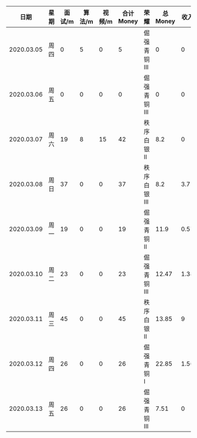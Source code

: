 | 日期       | 星期 | 面试/m | 算法/m | 视频/m | 合计 Money | 荣耀       | 总 Money | 收入 | 支出 |
| ---------- | ---- | ------ | ------ | ------ | ---------- | :--------- | -------- | ---- | ---- |
| 2020.03.05 | 周四 | 0      | 5      | 0      | 5          | 倔强青铜 Ⅲ | 0        | 0    | 0    |
| 2020.03.06 | 周五 | 0      | 0      | 0      | 0          | 倔强青铜 Ⅲ | 0        | 0    | 0    |
| 2020.03.07 | 周六 | 19     | 8      | 15     | 42         | 秩序白银 Ⅱ | 8.2      | 0    | 0    |
| 2020.03.08 | 周日 | 37     | 0      | 0      | 37         | 秩序白银 Ⅲ | 8.2      | 3.7  | 0    |
| 2020.03.09 | 周一 | 19     | 0      | 0      | 19         | 倔强青铜 Ⅱ | 11.9     | 0.57 | 0    |
| 2020.03.10 | 周二 | 23     | 0      | 0      | 23         | 倔强青铜 Ⅲ | 12.47    | 1.38 | 0    |
| 2020.03.11 | 周三 | 45     | 0      | 0      | 45         | 秩序白银 Ⅱ | 13.85    | 9    | 0    |
| 2020.03.12 | 周四 | 26     | 0      | 0      | 26         | 倔强青铜 Ⅰ | 22.85    | 1.56 | 16.9 |
| 2020.03.13 | 周五 | 26     | 0      | 0      | 26         | 倔强青铜 Ⅲ | 7.51     | 0    | 0    |
